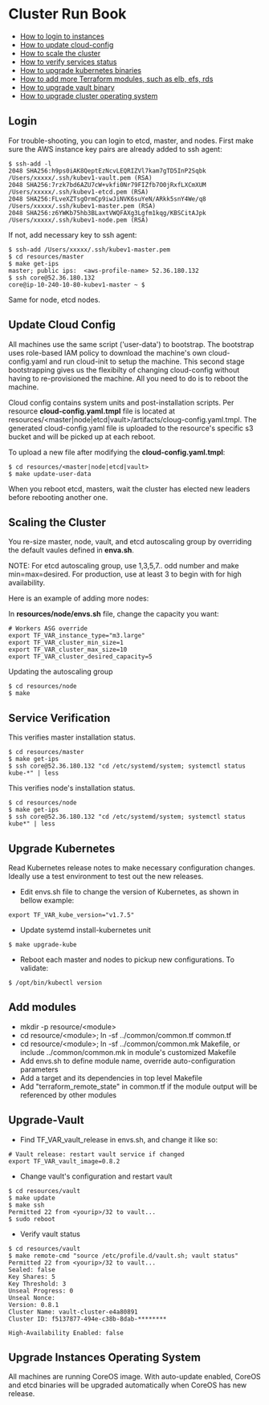 # Cluster Run Book

- [How to login to instances](#login)
- [How to update cloud-config](#update-cloud-config)
- [How to scale the cluster](#scaling-the-cluster)
- [How to verify services status](#service-verification)
- [How to upgrade kubernetes binaries](#upgrade-kubernetes)
- [How to add more Terraform modules, such as elb, efs, rds](#add-modules)
- [How to upgrade vault binary](#upgrade-vault)
- [How to upgrade cluster operating system](#upgrade-instances-operating-system)

## Login

For trouble-shooting, you can login to etcd, master, and nodes. First make sure the AWS instance key pairs are already added to ssh agent:
```
$ ssh-add -l
2048 SHA256:h9ps0iAK8QeptEzNcvLEQRIZVl7kam7gTD5InP2Sqbk /Users/xxxxx/.ssh/kubev1-vault.pem (RSA)
2048 SHA256:7rzk7bd6AZU7cW+vkfi0Nr79FIZfb7O0jRxfLXCmXUM /Users/xxxxx/.ssh/kubev1-etcd.pem (RSA)
2048 SHA256:FLveXZTsgOrmCp9iwJiNVK6suYeN/ARkk5snY4We/q8 /Users/xxxxx/.ssh/kubev1-master.pem (RSA)
2048 SHA256:z6YWKb75hb3BLaxtVWQFAXg3Lgfm1kqg/KBSCitAJpk /Users/xxxxx/.ssh/kubev1-node.pem (RSA)
```

If not, add necessary key to ssh agent:

```
$ ssh-add /Users/xxxxx/.ssh/kubev1-master.pem
$ cd resources/master
$ make get-ips
master; public ips:  <aws-profile-name> 52.36.180.132
$ ssh core@52.36.180.132
core@ip-10-240-10-80-kubev1-master ~ $
```

Same for node, etcd nodes.

## Update Cloud Config

All machines use the same script ('user-data') to bootstrap. The bootstrap uses role-based IAM policy to download the
machine's own cloud-config.yaml and run cloud-init to setup the machine. This second stage bootstrapping gives us the flexibilty of changing cloud-config without having to re-provisioned the machine. All you need to do is to reboot the machine.

Cloud config contains system units and post-installation scripts. Per resource **cloud-config.yaml.tmpl** file is located at resources/\<master|node|etcd|vault\>/artifacts/cloug-config.yaml.tmpl. The generated cloud-config.yaml file is uploaded to the resource's specific s3 bucket and will be picked up at each reboot.

To upload a new file after modifying the **cloud-config.yaml.tmpl**:

```
$ cd resources/<master|node|etcd|vault>
$ make update-user-data
```
When you reboot etcd, masters, wait the cluster has elected new leaders before rebooting another one.

## Scaling the Cluster

You re-size master, node, vault, and etcd autoscaling group by overriding the default vaules defined in **enva.sh**.

NOTE: For etcd autoscaling group, use 1,3,5,7.. odd number and make min=max=desired. For production, use at least 3 to begin with for high availability.

Here is an example of adding more nodes:

In **resources/node/envs.sh** file, change the capacity you want:

```
# Workers ASG override
export TF_VAR_instance_type="m3.large"
export TF_VAR_cluster_min_size=1
export TF_VAR_cluster_max_size=10
export TF_VAR_cluster_desired_capacity=5
```

Updating the autoscaling group

```
$ cd resources/node
$ make
```

## Service Verification

This verifies master installation status.
```
$ cd resources/master
$ make get-ips
$ ssh core@52.36.180.132 "cd /etc/systemd/system; systemctl status kube-*" | less
```
This verifies node's installation status.
```
$ cd resources/node
$ make get-ips
$ ssh core@52.36.180.132 "cd /etc/systemd/system; systemctl status kube*" | less
```

## Upgrade Kubernetes

Read Kubernetes release notes to make necessary configuration changes. Ideally use a test environment to test out the new releases.

* Edit envs.sh file to change the version of Kubernetes, as shown in bellow example:

```
export TF_VAR_kube_version="v1.7.5"
```

* Update systemd install-kubernetes unit

```
$ make upgrade-kube
```

* Reboot each master and nodes to pickup new configurations. To validate:

```
$ /opt/bin/kubectl version
```

## Add modules

- mkdir -p resource/\<module\>
- cd resource/\<module\>; ln -sf ../common/common.tf common.tf
- cd resource/\<module\>; ln -sf ../common/common.mk Makefile, or include ../common/common.mk in module's customized Makefile
- Add envs.sh to define module name, override auto-configuration parameters
- Add a target and its dependencies in top level Makefile
- Add "terraform_remote_state" in common.tf if the module output will be referenced by other modules

## Upgrade-Vault

* Find TF_VAR_vault_release in envs.sh, and change it like so:

```
# Vault release: restart vault service if changed
export TF_VAR_vault_image=0.8.2
```

* Change vault's configuration and restart vault

```
$ cd resources/vault
$ make update
$ make ssh
Permitted 22 from <yourip>/32 to vault...
$ sudo reboot
```

* Verify vault status
```
$ cd resources/vault
$ make remote-cmd "source /etc/profile.d/vault.sh; vault status"
Permitted 22 from <yourip>/32 to vault...
Sealed: false
Key Shares: 5
Key Threshold: 3
Unseal Progress: 0
Unseal Nonce:
Version: 0.8.1
Cluster Name: vault-cluster-e4a80891
Cluster ID: f5137877-494e-c38b-8dab-********

High-Availability Enabled: false
```
## Upgrade Instances Operating System

All machines are running CoreOS image. With auto-update enabled, CoreOS and etcd binaries will be upgraded automatically when CoreOS has new release.
